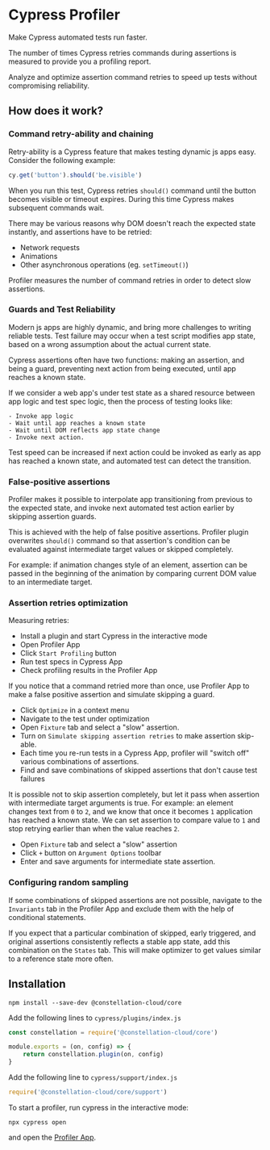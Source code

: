 # Cypress Profiler
Make Cypress automated tests run faster.

The number of times Cypress retries commands during assertions is measured
to provide you a profiling report.

Analyze and optimize assertion command retries to speed up tests without compromising reliability.

## How does it work?
### Command retry-ability and chaining
Retry-ability is a Cypress feature that makes testing dynamic js apps easy.
Consider the following example:
```js
cy.get('button').should('be.visible')
```
When you run this test, Cypress retries `should()` command until the button becomes visible or timeout expires.
During this time Cypress makes subsequent commands wait.

There may be various reasons why DOM doesn't reach the expected state instantly, and assertions have to be retried:
* Network requests
* Animations
* Other asynchronous operations (eg. `setTimeout()`)

Profiler measures the number of command retries in order to detect slow assertions.

### Guards and Test Reliability
Modern js apps are highly dynamic, and bring more challenges to writing reliable tests.
Test failure may occur when a test script modifies app state, based on a wrong assumption about the actual current state.

Cypress assertions often have two functions: making an assertion, and being a guard, preventing next action from being executed,
until app reaches a known state.

If we consider a web app's under test state as a shared resource between app logic and test spec logic,
then the process of testing looks like:
```
- Invoke app logic
- Wait until app reaches a known state
- Wait until DOM reflects app state change
- Invoke next action.
```
Test speed can be increased if next action could be invoked as early as app has reached a known state, and
automated test can detect the transition.

### False-positive assertions
Profiler makes it possible to interpolate app transitioning from previous to the expected state, and invoke next 
automated test action earlier by skipping assertion guards.

This is achieved with the help of false positive assertions. Profiler plugin
overwrites `should()` command so that assertion's condition can be evaluated
against intermediate target values or skipped completely.

For example: if animation changes style of an element, assertion can be passed
in the beginning of the animation by comparing current DOM value to an intermediate target.

### Assertion retries optimization
Measuring retries:

* Install a plugin and start Cypress in the interactive mode
* Open Profiler App
* Click `Start Profiling` button
* Run test specs in Cypress App
* Check profiling results in the Profiler App

If you notice that a command retried more than once, use Profiler App
to make a false positive assertion and simulate skipping a guard.

* Click `Optimize` in a context menu
* Navigate to the test under optimization
* Open `Fixture` tab and select a "slow" assertion.
* Turn on `Simulate skipping assertion retries` to make assertion skip-able.
* Each time you re-run tests in a Cypress App, profiler will "switch off"
various combinations of assertions.
* Find and save combinations of skipped assertions that don't cause test failures

It is possible not to skip assertion completely, but let it pass
when assertion with intermediate target arguments is true.
For example: an element changes text from `0` to `2`, and we know that once it becomes `1`
application has reached a known state. We can set assertion to compare value to `1`
and stop retrying earlier than when the value reaches `2`.

* Open `Fixture` tab and select a "slow" assertion
* Click `+` button on `Argument Options` toolbar
* Enter and save arguments for intermediate state assertion.

### Configuring random sampling
If some combinations of skipped assertions are not possible, navigate
to the `Invariants` tab in the Profiler App and exclude them with the help
of conditional statements.

If you expect that a particular combination of skipped, early triggered, and original assertions 
consistently reflects a stable app state, add this combination on the `States` tab.
This will make optimizer to get values similar to a reference state more often.

## Installation
```
npm install --save-dev @constellation-cloud/core
```

Add the following lines to `cypress/plugins/index.js`

```javascript
const constellation = require('@constellation-cloud/core')

module.exports = (on, config) => {
    return constellation.plugin(on, config)
}
```

Add the following line to `cypress/support/index.js`
```javascript
require('@constellation-cloud/core/support')
```

To start a profiler, run cypress in the interactive mode:

```npx cypress open```

and open the [Profiler App](https://www.constellation.xyz/).  